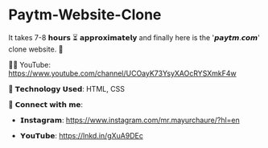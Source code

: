# Paytm-Website-Clone

It takes 7-8 𝗵𝗼𝘂𝗿𝘀 ⏳ 𝗮𝗽𝗽𝗿𝗼𝘅𝗶𝗺𝗮𝘁𝗲𝗹𝘆 and finally here is the '𝙥𝙖𝙮𝙩𝙢.𝙘𝙤𝙢' clone website. 👨‍
 

👨‍💻 YouTube: https://www.youtube.com/channel/UCOayK73YsyXAOcRYSXmkF4w

📢 𝗧𝗲𝗰𝗵𝗻𝗼𝗹𝗼𝗴𝘆 𝗨𝘀𝗲𝗱: HTML, CSS


📩 𝗖𝗼𝗻𝗻𝗲𝗰𝘁 𝘄𝗶𝘁𝗵 𝗺𝗲: 

- 𝗜𝗻𝘀𝘁𝗮𝗴𝗿𝗮𝗺: https://www.instagram.com/mr.mayurchaure/?hl=en

- 𝗬𝗼𝘂𝗧𝘂𝗯𝗲: https://lnkd.in/gXuA9DEc
